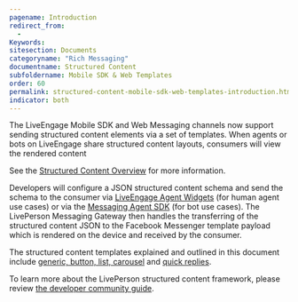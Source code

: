 ```yaml
---
pagename: Introduction
redirect_from:
  - 
Keywords:
sitesection: Documents
categoryname: "Rich Messaging"
documentname: Structured Content
subfoldername: Mobile SDK & Web Templates
order: 60
permalink: structured-content-mobile-sdk-web-templates-introduction.html
indicator: both
---
```


The LiveEngage Mobile SDK and Web Messaging channels now support sending structured content elements via a set of templates. When agents or bots on LiveEngage share structured content layouts, consumers will view the rendered content

See the [Structured Content Overview](structured-content-overview.html) for more information.

Developers will configure a JSON structured content schema and send the schema to the consumer via [LiveEngage Agent Widgets](https://developers.liveperson.com/agent-workspace-sdk-overview.html) (for human agent use cases) or via the [Messaging Agent SDK](https://developers.liveperson.com/messaging-agent-sdk-overview.html) (for bot use cases). The LivePerson Messaging Gateway then handles the transferring of the structured content JSON to the Facebook Messenger template payload which is rendered on the device and received by the consumer.  

The structured content templates explained and outlined in this document include [generic, button, list, carousel](https://developers.facebook.com/docs/messenger-platform/send-messages/templates) and [quick replies](https://developers.facebook.com/docs/messenger-platform/send-messages/quick-replies). 

To learn more about the LivePerson structured content framework, please review [the developer community guide](https://developers.liveperson.com/structured-content-templates.html). 
